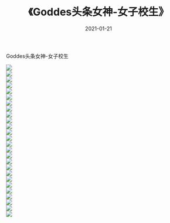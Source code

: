 ﻿---
layout: post
title:  《Goddes头条女神-女子校生》
date:   2021-01-21
img: http://img.660000.xyz/Sharelink/网络美图/2021/Goddes头条女神-女子校生/000.jpg
categories: [美女, 清纯, 唯美]
---

Goddes头条女神-女子校生

  ![](http://img.660000.xyz/Sharelink/网络美图/2021/Goddes头条女神-女子校生/001.jpg) <br> ![](http://img.660000.xyz/Sharelink/网络美图/2021/Goddes头条女神-女子校生/002.jpg) <br> ![](http://img.660000.xyz/Sharelink/网络美图/2021/Goddes头条女神-女子校生/003.jpg) <br> ![](http://img.660000.xyz/Sharelink/网络美图/2021/Goddes头条女神-女子校生/004.jpg) <br> ![](http://img.660000.xyz/Sharelink/网络美图/2021/Goddes头条女神-女子校生/005.jpg) <br> ![](http://img.660000.xyz/Sharelink/网络美图/2021/Goddes头条女神-女子校生/006.jpg) <br> ![](http://img.660000.xyz/Sharelink/网络美图/2021/Goddes头条女神-女子校生/007.jpg) <br> ![](http://img.660000.xyz/Sharelink/网络美图/2021/Goddes头条女神-女子校生/008.jpg) <br> ![](http://img.660000.xyz/Sharelink/网络美图/2021/Goddes头条女神-女子校生/009.jpg) <br> ![](http://img.660000.xyz/Sharelink/网络美图/2021/Goddes头条女神-女子校生/010.jpg) <br> ![](http://img.660000.xyz/Sharelink/网络美图/2021/Goddes头条女神-女子校生/011.jpg) <br> ![](http://img.660000.xyz/Sharelink/网络美图/2021/Goddes头条女神-女子校生/012.jpg) <br> ![](http://img.660000.xyz/Sharelink/网络美图/2021/Goddes头条女神-女子校生/013.jpg) <br> ![](http://img.660000.xyz/Sharelink/网络美图/2021/Goddes头条女神-女子校生/014.jpg) <br> ![](http://img.660000.xyz/Sharelink/网络美图/2021/Goddes头条女神-女子校生/015.jpg) <br> ![](http://img.660000.xyz/Sharelink/网络美图/2021/Goddes头条女神-女子校生/016.jpg) <br> ![](http://img.660000.xyz/Sharelink/网络美图/2021/Goddes头条女神-女子校生/017.jpg) <br> ![](http://img.660000.xyz/Sharelink/网络美图/2021/Goddes头条女神-女子校生/018.jpg) <br> ![](http://img.660000.xyz/Sharelink/网络美图/2021/Goddes头条女神-女子校生/019.jpg) <br> ![](http://img.660000.xyz/Sharelink/网络美图/2021/Goddes头条女神-女子校生/020.jpg) <br> ![](http://img.660000.xyz/Sharelink/网络美图/2021/Goddes头条女神-女子校生/021.jpg) <br> ![](http://img.660000.xyz/Sharelink/网络美图/2021/Goddes头条女神-女子校生/022.jpg) <br> ![](http://img.660000.xyz/Sharelink/网络美图/2021/Goddes头条女神-女子校生/023.jpg) <br> ![](http://img.660000.xyz/Sharelink/网络美图/2021/Goddes头条女神-女子校生/024.jpg) <br> ![](http://img.660000.xyz/Sharelink/网络美图/2021/Goddes头条女神-女子校生/025.jpg) <br> ![](http://img.660000.xyz/Sharelink/网络美图/2021/Goddes头条女神-女子校生/026.jpg) <br>